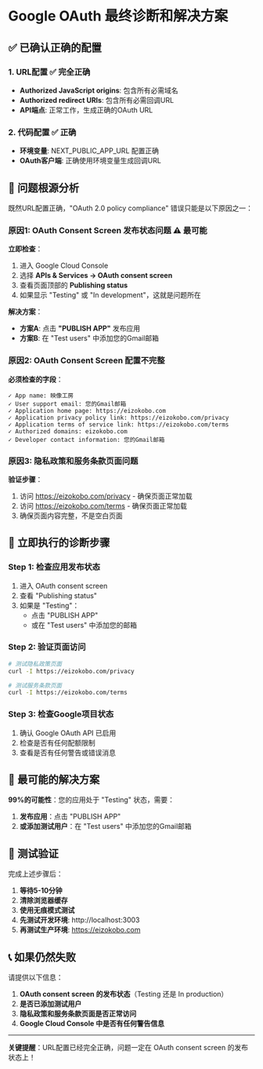 # Google OAuth 最终诊断和解决方案

## ✅ 已确认正确的配置

### 1. URL配置 ✅ 完全正确
- **Authorized JavaScript origins**: 包含所有必需域名
- **Authorized redirect URIs**: 包含所有必需回调URL
- **API端点**: 正常工作，生成正确的OAuth URL

### 2. 代码配置 ✅ 正确
- **环境变量**: NEXT_PUBLIC_APP_URL 配置正确
- **OAuth客户端**: 正确使用环境变量生成回调URL

## 🚨 问题根源分析

既然URL配置正确，"OAuth 2.0 policy compliance" 错误只能是以下原因之一：

### 原因1: OAuth Consent Screen 发布状态问题 ⚠️ 最可能
**立即检查**：
1. 进入 Google Cloud Console
2. 选择 **APIs & Services → OAuth consent screen**
3. 查看页面顶部的 **Publishing status**
4. 如果显示 "Testing" 或 "In development"，这就是问题所在

**解决方案**：
- **方案A**: 点击 **"PUBLISH APP"** 发布应用
- **方案B**: 在 "Test users" 中添加您的Gmail邮箱

### 原因2: OAuth Consent Screen 配置不完整
**必须检查的字段**：
```
✓ App name: 映像工房
✓ User support email: 您的Gmail邮箱
✓ Application home page: https://eizokobo.com
✓ Application privacy policy link: https://eizokobo.com/privacy
✓ Application terms of service link: https://eizokobo.com/terms
✓ Authorized domains: eizokobo.com
✓ Developer contact information: 您的Gmail邮箱
```

### 原因3: 隐私政策和服务条款页面问题
**验证步骤**：
1. 访问 https://eizokobo.com/privacy - 确保页面正常加载
2. 访问 https://eizokobo.com/terms - 确保页面正常加载
3. 确保页面内容完整，不是空白页面

## 🔧 立即执行的诊断步骤

### Step 1: 检查应用发布状态
1. 进入 OAuth consent screen
2. 查看 "Publishing status"
3. 如果是 "Testing"：
   - 点击 "PUBLISH APP"
   - 或在 "Test users" 中添加您的邮箱

### Step 2: 验证页面访问
```bash
# 测试隐私政策页面
curl -I https://eizokobo.com/privacy

# 测试服务条款页面
curl -I https://eizokobo.com/terms
```

### Step 3: 检查Google项目状态
1. 确认 Google OAuth API 已启用
2. 检查是否有任何配额限制
3. 查看是否有任何警告或错误消息

## 🎯 最可能的解决方案

**99%的可能性**：您的应用处于 "Testing" 状态，需要：
1. **发布应用**：点击 "PUBLISH APP"
2. **或添加测试用户**：在 "Test users" 中添加您的Gmail邮箱

## 🧪 测试验证

完成上述步骤后：
1. **等待5-10分钟**
2. **清除浏览器缓存**
3. **使用无痕模式测试**
4. **先测试开发环境**: http://localhost:3003
5. **再测试生产环境**: https://eizokobo.com

## 📞 如果仍然失败

请提供以下信息：
1. **OAuth consent screen 的发布状态**（Testing 还是 In production）
2. **是否已添加测试用户**
3. **隐私政策和服务条款页面是否正常访问**
4. **Google Cloud Console 中是否有任何警告信息**

---

**关键提醒**：URL配置已经完全正确，问题一定在 OAuth consent screen 的发布状态上！ 
